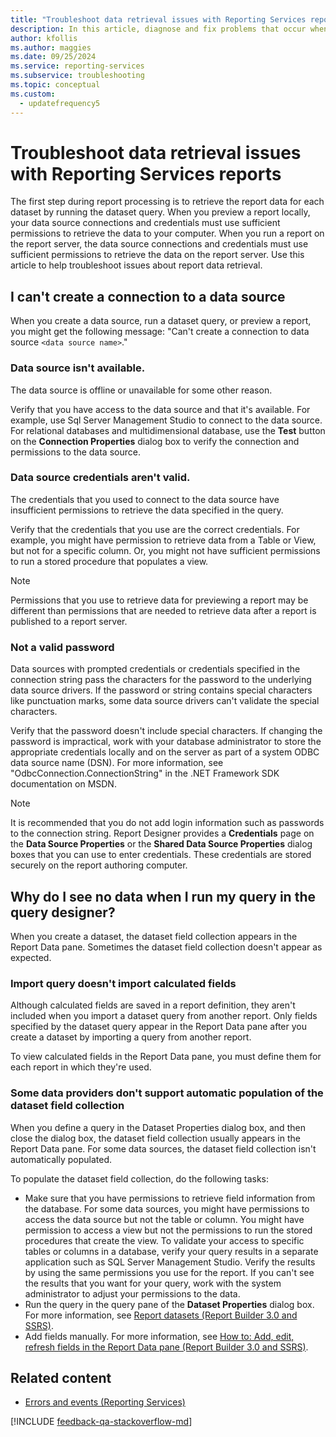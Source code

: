 ```yaml
---
title: "Troubleshoot data retrieval issues with Reporting Services reports"
description: In this article, diagnose and fix problems that occur when you retrieve report data by previewing a report locally or running a report on the report server.
author: kfollis
ms.author: maggies
ms.date: 09/25/2024
ms.service: reporting-services
ms.subservice: troubleshooting
ms.topic: conceptual
ms.custom:
  - updatefrequency5
---
```

# Troubleshoot data retrieval issues with Reporting Services reports
The first step during report processing is to retrieve the report data for each dataset by running the dataset query. When you preview a report locally, your data source connections and credentials must use sufficient permissions to retrieve the data to your computer. When you run a report on the report server, the data source connections and credentials must use sufficient permissions to retrieve the data on the report server. Use this article to help troubleshoot issues about report data retrieval.   
  
## I can't create a connection to a data source  
When you create a data source, run a dataset query, or preview a report, you might get the following message: "Can't create a connection to data source `<data source name>`."   
    
### Data source isn't available.  
The data source is offline or unavailable for some other reason.   
  
Verify that you have access to the data source and that it's available. For example, use Sql Server Management Studio to connect to the data source. For relational databases and multidimensional database, use the **Test** button on the **Connection Properties** dialog box to verify the connection and permissions to the data source.   
  
### Data source credentials aren't valid.  
The credentials that you used to connect to the data source have insufficient permissions to retrieve the data specified in the query.  
  
Verify that the credentials that you use are the correct credentials. For example, you might have permission to retrieve data from a Table or View, but not for a specific column. Or, you might not have sufficient permissions to run a stored procedure that populates a view.   
  
> [!NOTE]  
> Permissions that you use to retrieve data for previewing a report may be different than permissions that are needed to retrieve data after a report is published to a report server.   
  
### Not a valid password  
Data sources with prompted credentials or credentials specified in the connection string pass the characters for the password to the underlying data source drivers.  If the password or string contains special characters like punctuation marks, some data source drivers can't validate the special characters.   
  
Verify that the password doesn't include special characters. If changing the password is impractical, work with your database administrator to store the appropriate credentials locally and on the server as part of a system ODBC data source name (DSN). For more information, see "OdbcConnection.ConnectionString" in the .NET Framework SDK documentation on MSDN.   
  
> [!NOTE]  
>It is recommended that you do not add login information such as passwords to the connection string. Report Designer provides a **Credentials** page on the **Data Source Properties** or the **Shared Data Source Properties** dialog boxes that you can use to enter credentials. These credentials are stored securely on the report authoring computer.  
  
## Why do I see no data when I run my query in the query designer?  
When you create a dataset, the dataset field collection appears in the Report Data pane. Sometimes the dataset field collection doesn't appear as expected.   
  
### Import query doesn't import calculated fields  
  
Although calculated fields are saved in a report definition, they aren't included when you import a dataset query from another report. Only fields specified by the dataset query appear in the Report Data pane after you create a dataset by importing a query from another report.   
  
To view calculated fields in the Report Data pane, you must define them for each report in which they're used.   
  
### Some data providers don't support automatic population of the dataset field collection  
When you define a query in the Dataset Properties dialog box, and then close the dialog box, the dataset field collection usually appears in the Report Data pane. For some data sources, the dataset field collection isn't automatically populated.   
  
To populate the dataset field collection, do the following tasks:  
* Make sure that you have permissions to retrieve field information from the database. For some data sources, you might have permissions to access the data source but not the table or column. You might have permission to access a view but not the permissions to run the stored procedures that create the view. To validate your access to specific tables or columns in a database, verify your query results in a separate application such as SQL Server Management Studio. Verify the results by using the same permissions you use for the report. If you can't see the results that you want for your query, work with the system administrator to adjust your permissions to the data.   
* Run the query in the query pane of the **Dataset Properties** dialog box. For more information, see [Report datasets (Report Builder 3.0 and SSRS)](../../reporting-services/report-data/report-datasets-ssrs.md).  
* Add fields manually. For more information, see [How to: Add, edit, refresh fields in the Report Data pane (Report Builder 3.0 and SSRS)](../../reporting-services/report-data/add-edit-refresh-fields-in-the-report-data-pane-report-builder-and-ssrs.md).   
  
## Related content

- [Errors and events (Reporting Services)](../../reporting-services/troubleshooting/errors-and-events-reference-reporting-services.md)

[!INCLUDE [feedback-qa-stackoverflow-md](../../includes/feedback-qa-stackoverflow-md.md)]
